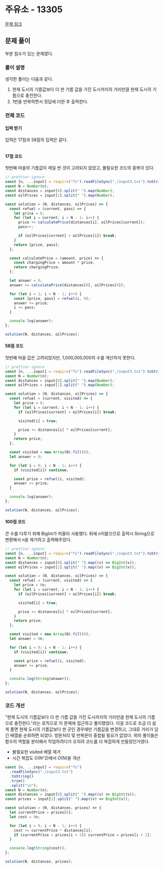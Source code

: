 # 주유소 - 13305

[문제 링크](https://www.acmicpc.net/problem/13305)

## 문제 풀이

부분 점수가 있는 문제였다.

### 풀이 설명

생각한 풀이는 다음과 같다.

1. 현재 도시의 기름값보다 더 싼 기름 값을 가진 도시까지의 거리만큼 현재 도시의 기름으로 충전한다.
2. 1번을 반복하면서 정답에 더한 후 출력한다.

### 전체 코드

#### 입력 받기

입력은 17점과 58점의 입력은 같다.

```js

```

#### 17점 코드

첫번째 마을의 기름값이 제일 싼 것이 고려되지 않았고, 불필요한 코드의 중복이 있다.

```js
// prettier-ignore
const [n, ...input] = require("fs").readFileSync("./input3.txt").toString().trim().split("\n");
const N = Number(n);
const distances = input[0].split(" ").map(Number);
const oilPrices = input[1].split(" ").map(Number);

const solution = (N, distances, oilPrices) => {
  const refuel = (current, pass) => {
    let price = 0;
    for (let i = current; i < N - 1; i++) {
      price += calculatePrice(distances[i], oilPrices[current]);
      pass++;

      if (oilPrices[current] > oilPrices[i]) break;
    }
    return [price, pass];
  };

  const calculatePrice = (amount, price) => {
    const chargingPrice = amount * price;
    return chargingPrice;
  };

  let answer = 0;
  answer += calculatePrice(distances[0], oilPrices[0]);

  for (let i = 1; i < N - 1; i++) {
    const [price, pass] = refuel(i, 0);
    answer += price;
    i += pass;
  }

  console.log(answer);
};

solution(N, distances, oilPrices);
```

#### 58점 코드

첫번째 마을 값은 고려되었지만, 1,000,000,000의 수를 계산하지 못한다.

```js
// prettier-ignore
const [n, ...input] = require("fs").readFileSync("./input3.txt").toString().trim().split("\n");
const N = Number(n);
const distances = input[0].split(" ").map(Number);
const oilPrices = input[1].split(" ").map(Number);

const solution = (N, distances, oilPrices) => {
  const refuel = (current, visited) => {
    let price = 0;
    for (let i = current; i < N - 1; i++) {
      if (oilPrices[current] > oilPrices[i]) break;

      visited[i] = true;

      price += distances[i] * oilPrices[current];
    }
    return price;
  };

  const visited = new Array(N).fill(0);
  let answer = 0;

  for (let i = 0; i < N - 1; i++) {
    if (visited[i]) continue;

    const price = refuel(i, visited);
    answer += price;
  }

  console.log(answer);
};

solution(N, distances, oilPrices);
```

#### 100점 코드

큰 수를 다루기 위해 BigInt가 떠올라 사용했다. 뒤에 n이붙으므로 출력시 String으로 변환해서 n을 제거하고 출력해주었다.

```js
// prettier-ignore
const [n, ...input] = require("fs").readFileSync("./input3.txt").toString().trim().split("\n");
const N = Number(n);
const distances = input[0].split(" ").map((v) => BigInt(v));
const oilPrices = input[1].split(" ").map((v) => BigInt(v));

const solution = (N, distances, oilPrices) => {
  const refuel = (current, visited) => {
    let price = 0n;
    for (let i = current; i < N - 1; i++) {
      if (oilPrices[current] > oilPrices[i]) break;

      visited[i] = true;

      price += distances[i] * oilPrices[current];
    }
    return price;
  };

  const visited = new Array(N).fill(0);
  let answer = 0n;

  for (let i = 0; i < N - 1; i++) {
    if (visited[i]) continue;

    const price = refuel(i, visited);
    answer += price;
  }

  console.log(String(answer));
};

solution(N, distances, oilPrices);
```

### 코드 개선

"현재 도시의 기름값보다 더 싼 기름 값을 가진 도시까지의 거리만큼 현재 도시의 기름으로 충전한다."라는 로직으로 이 문제에 접근하고 풀이했었다.
이걸 코드로 조금 더 쉽게 풀면 현재 도시의 기름값보다 싼 곳인 경우에만 기름값을 변경하고, 그대로 거리가 담긴 배열을 순회하면 되었다. 방문처리 및 반복문이 중첩될 필요가 없었다. 위의 풀이들은 함수의 역할을 분리해서 작업하려다가 오히려 코드를 더 복잡하게 만들었던거였다.

- 불필요한 visited 배열 제거
- 시간 복잡도 O(N^2)에서 O(N)을 개선

```js
const [n, ...input] = require("fs")
  .readFileSync("./input3.txt")
  .toString()
  .trim()
  .split("\n");
const N = Number(n);
const distances = input[0].split(" ").map((v) => BigInt(v));
const prices = input[1].split(" ").map((v) => BigInt(v));

const solution = (N, distances, prices) => {
  let currentPrice = prices[0];
  let cost = 0n;

  for (let i = 0; i < N - 1; i++) {
    cost += currentPrice * distances[i];
    if (currentPrice > prices[i + 1]) currentPrice = prices[i + 1];
  }

  console.log(String(cost));
};

solution(N, distances, prices);
```

